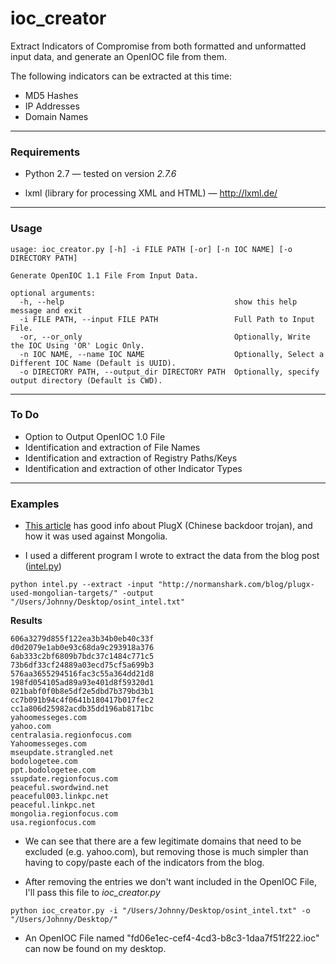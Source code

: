 ioc_creator
=====

Extract Indicators of Compromise from both formatted and unformatted input data, and generate an OpenIOC file from them.

The following indicators can be extracted at this time:

* MD5 Hashes
* IP Addresses
* Domain Names

-----

### Requirements

* Python 2.7  —  tested on version *2.7.6*

* lxml (library for processing XML and HTML)  —  http://lxml.de/

-----

### Usage

```
usage: ioc_creator.py [-h] -i FILE PATH [-or] [-n IOC NAME] [-o DIRECTORY PATH]

Generate OpenIOC 1.1 File From Input Data.

optional arguments:
  -h, --help                                      show this help message and exit
  -i FILE PATH, --input FILE PATH                 Full Path to Input File.
  -or, --or_only                                  Optionally, Write the IOC Using 'OR' Logic Only.
  -n IOC NAME, --name IOC NAME                    Optionally, Select a Different IOC Name (Default is UUID).
  -o DIRECTORY PATH, --output_dir DIRECTORY PATH  Optionally, specify output directory (Default is CWD).
```

----

### To Do

* Option to Output OpenIOC 1.0 File
* Identification and extraction of File Names
* Identification and extraction of Registry Paths/Keys
* Identification and extraction of other Indicator Types

----

### Examples

* [This article](http://www.bluecoat.com/security-blog/2013-11-25/plugx-used-against-mongolian-targets) has good info about PlugX (Chinese backdoor trojan), and how it was used against Mongolia.

 * I used a different program I wrote to extract the data from the blog post ([intel.py](https://github.com/JohnnyWachter/intel))

 ```
python intel.py --extract -input "http://normanshark.com/blog/plugx-used-mongolian-targets/" -output "/Users/Johnny/Desktop/osint_intel.txt"
 ```

 **Results**

 ```
606a3279d855f122ea3b34b0eb40c33f
d0d2079e1ab0e93c68da9c293918a376
6ab333c2bf6809b7bdc37c1484c771c5
73b6df33cf24889a03ecd75cf5a699b3
576aa3655294516fac3c55a364dd21d8
198fd054105ad89a93e401d8f59320d1
021babf0f0b8e5df2e5dbd7b379bd3b1
cc7b091b94c4f0641b180417b017fec2
cc1a806d25982acdb35dd196ab8171bc
yahoomesseges.com
yahoo.com
centralasia.regionfocus.com
Yahoomesseges.com
mseupdate.strangled.net
bodologetee.com
ppt.bodologetee.com
ssupdate.regionfocus.com
peaceful.swordwind.net
peaceful003.linkpc.net
peaceful.linkpc.net
mongolia.regionfocus.com
usa.regionfocus.com
 ```
 * We can see that there are a few legitimate domains that need to be excluded (e.g. yahoo.com), but removing those is much simpler than having to copy/paste each of the indicators from the blog.

* After removing the entries we don't want included in the OpenIOC File, I'll pass this file to *ioc_creator.py*

 ```
python ioc_creator.py -i "/Users/Johnny/Desktop/osint_intel.txt" -o "/Users/Johnny/Desktop/"
 ```

 * An OpenIOC File named "fd06e1ec-cef4-4cd3-b8c3-1daa7f51f222.ioc" can now be found on my desktop.
